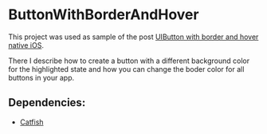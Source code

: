 ButtonWithBorderAndHover
==============================================

This project was used as sample of the post [UIButton with border and hover native iOS](http://www.jairobjunior.com/blog/2014/02/03/creating-uibutton-with-border-and-hover-native-ios/). 

There I describe how to create a button with a different background color for the highlighted state and how you can change the boder color for all buttons in your app.

## Dependencies:

* [Catfish](https://github.com/jairobjunior/Catfish)